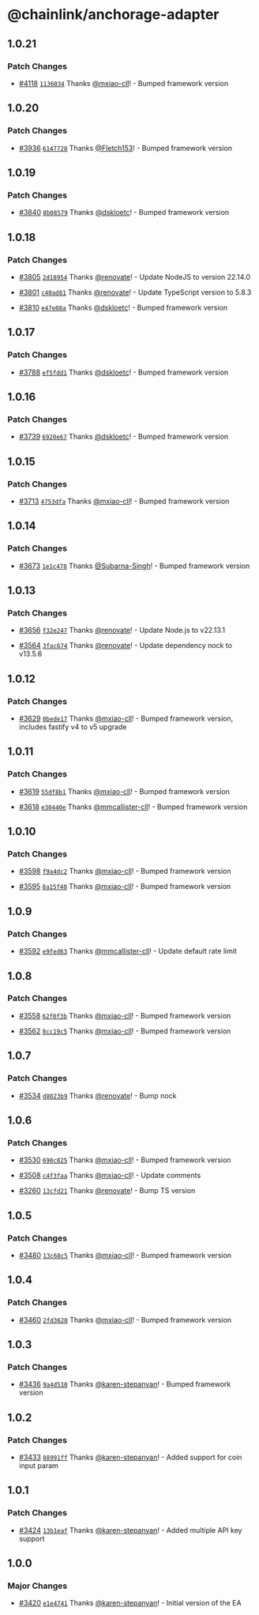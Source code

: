 # @chainlink/anchorage-adapter

## 1.0.21

### Patch Changes

- [#4118](https://github.com/smartcontractkit/external-adapters-js/pull/4118) [`1136034`](https://github.com/smartcontractkit/external-adapters-js/commit/113603435a15a9f760ba1d16c4d70822dc358b75) Thanks [@mxiao-cll](https://github.com/mxiao-cll)! - Bumped framework version

## 1.0.20

### Patch Changes

- [#3936](https://github.com/smartcontractkit/external-adapters-js/pull/3936) [`6147728`](https://github.com/smartcontractkit/external-adapters-js/commit/6147728aa69ec39fc180a11a34757d1c730ad6af) Thanks [@Fletch153](https://github.com/Fletch153)! - Bumped framework version

## 1.0.19

### Patch Changes

- [#3840](https://github.com/smartcontractkit/external-adapters-js/pull/3840) [`8b08579`](https://github.com/smartcontractkit/external-adapters-js/commit/8b085790e1fcd3543ec0ea540e1915bacd998ec4) Thanks [@dskloetc](https://github.com/dskloetc)! - Bumped framework version

## 1.0.18

### Patch Changes

- [#3805](https://github.com/smartcontractkit/external-adapters-js/pull/3805) [`2d18954`](https://github.com/smartcontractkit/external-adapters-js/commit/2d1895428866a279ca2464f494c5c3efcece1f3b) Thanks [@renovate](https://github.com/apps/renovate)! - Update NodeJS to version 22.14.0

- [#3801](https://github.com/smartcontractkit/external-adapters-js/pull/3801) [`c40ad81`](https://github.com/smartcontractkit/external-adapters-js/commit/c40ad81e979aed773a0dda68381bacdc6bc7f1d4) Thanks [@renovate](https://github.com/apps/renovate)! - Update TypeScript version to 5.8.3

- [#3810](https://github.com/smartcontractkit/external-adapters-js/pull/3810) [`e47e08a`](https://github.com/smartcontractkit/external-adapters-js/commit/e47e08ac2b6224751d9cf486caee7964b6f58ad9) Thanks [@dskloetc](https://github.com/dskloetc)! - Bumped framework version

## 1.0.17

### Patch Changes

- [#3788](https://github.com/smartcontractkit/external-adapters-js/pull/3788) [`ef5fdd1`](https://github.com/smartcontractkit/external-adapters-js/commit/ef5fdd152d6615ed979198d05427705a6ccb6359) Thanks [@dskloetc](https://github.com/dskloetc)! - Bumped framework version

## 1.0.16

### Patch Changes

- [#3739](https://github.com/smartcontractkit/external-adapters-js/pull/3739) [`6920e67`](https://github.com/smartcontractkit/external-adapters-js/commit/6920e67081583de936806af89c44e1be807fc878) Thanks [@dskloetc](https://github.com/dskloetc)! - Bumped framework version

## 1.0.15

### Patch Changes

- [#3713](https://github.com/smartcontractkit/external-adapters-js/pull/3713) [`4753dfa`](https://github.com/smartcontractkit/external-adapters-js/commit/4753dfa17038ec4f0b8041becb216dfaec9e9f3f) Thanks [@mxiao-cll](https://github.com/mxiao-cll)! - Bumped framework version

## 1.0.14

### Patch Changes

- [#3673](https://github.com/smartcontractkit/external-adapters-js/pull/3673) [`1e1c478`](https://github.com/smartcontractkit/external-adapters-js/commit/1e1c4785e78eeeda775b6a7630594498f60ad9bf) Thanks [@Subarna-Singh](https://github.com/Subarna-Singh)! - Bumped framework version

## 1.0.13

### Patch Changes

- [#3656](https://github.com/smartcontractkit/external-adapters-js/pull/3656) [`f32e247`](https://github.com/smartcontractkit/external-adapters-js/commit/f32e2477bcc37a8e37b73676616c8d9e5dce9a45) Thanks [@renovate](https://github.com/apps/renovate)! - Update Node.js to v22.13.1

- [#3564](https://github.com/smartcontractkit/external-adapters-js/pull/3564) [`3fac674`](https://github.com/smartcontractkit/external-adapters-js/commit/3fac674cfeb93f73009959ba2ea0fbf342c3c66d) Thanks [@renovate](https://github.com/apps/renovate)! - Update dependency nock to v13.5.6

## 1.0.12

### Patch Changes

- [#3629](https://github.com/smartcontractkit/external-adapters-js/pull/3629) [`0bede17`](https://github.com/smartcontractkit/external-adapters-js/commit/0bede1726a01a0fc4c5831be521b974dfac79234) Thanks [@mxiao-cll](https://github.com/mxiao-cll)! - Bumped framework version, includes fastify v4 to v5 upgrade

## 1.0.11

### Patch Changes

- [#3619](https://github.com/smartcontractkit/external-adapters-js/pull/3619) [`55df8b1`](https://github.com/smartcontractkit/external-adapters-js/commit/55df8b1867403001c5bb11339bb2244e6c219c3f) Thanks [@mxiao-cll](https://github.com/mxiao-cll)! - Bumped framework version

- [#3618](https://github.com/smartcontractkit/external-adapters-js/pull/3618) [`e30440e`](https://github.com/smartcontractkit/external-adapters-js/commit/e30440e20f06c72eb701ac539692815e77978a73) Thanks [@mmcallister-cll](https://github.com/mmcallister-cll)! - Bumped framework version

## 1.0.10

### Patch Changes

- [#3598](https://github.com/smartcontractkit/external-adapters-js/pull/3598) [`f9a4dc2`](https://github.com/smartcontractkit/external-adapters-js/commit/f9a4dc24e77f1f5b5e967b5f2d03eb58c15ef9b2) Thanks [@mxiao-cll](https://github.com/mxiao-cll)! - Bumped framework version

- [#3595](https://github.com/smartcontractkit/external-adapters-js/pull/3595) [`8a15f40`](https://github.com/smartcontractkit/external-adapters-js/commit/8a15f408d53ccbf131e16c39faefa0ecabbe6ac7) Thanks [@mxiao-cll](https://github.com/mxiao-cll)! - Bumped framework version

## 1.0.9

### Patch Changes

- [#3592](https://github.com/smartcontractkit/external-adapters-js/pull/3592) [`e9fed63`](https://github.com/smartcontractkit/external-adapters-js/commit/e9fed63b7ebfc7eb0100e3c37f8161881440c04b) Thanks [@mmcallister-cll](https://github.com/mmcallister-cll)! - Update default rate limit

## 1.0.8

### Patch Changes

- [#3558](https://github.com/smartcontractkit/external-adapters-js/pull/3558) [`62f0f3b`](https://github.com/smartcontractkit/external-adapters-js/commit/62f0f3b031052e808224b80f7cfce4073c967664) Thanks [@mxiao-cll](https://github.com/mxiao-cll)! - Bumped framework version

- [#3562](https://github.com/smartcontractkit/external-adapters-js/pull/3562) [`8cc19c5`](https://github.com/smartcontractkit/external-adapters-js/commit/8cc19c591a7db6764d49290c14aa8bbdb8eef54d) Thanks [@mxiao-cll](https://github.com/mxiao-cll)! - Bumped framework version

## 1.0.7

### Patch Changes

- [#3534](https://github.com/smartcontractkit/external-adapters-js/pull/3534) [`d8023b9`](https://github.com/smartcontractkit/external-adapters-js/commit/d8023b911fd37ccdc2b41788b072fb9c875fff31) Thanks [@renovate](https://github.com/apps/renovate)! - Bump nock

## 1.0.6

### Patch Changes

- [#3530](https://github.com/smartcontractkit/external-adapters-js/pull/3530) [`690c025`](https://github.com/smartcontractkit/external-adapters-js/commit/690c025c0a3e0863679418d26dc41c8b662978d8) Thanks [@mxiao-cll](https://github.com/mxiao-cll)! - Bumped framework version

- [#3508](https://github.com/smartcontractkit/external-adapters-js/pull/3508) [`c4f3faa`](https://github.com/smartcontractkit/external-adapters-js/commit/c4f3faab64277b24d4ab0f612da85cadea85987f) Thanks [@mxiao-cll](https://github.com/mxiao-cll)! - Update comments

- [#3260](https://github.com/smartcontractkit/external-adapters-js/pull/3260) [`13cfd21`](https://github.com/smartcontractkit/external-adapters-js/commit/13cfd215dcbd14c31f173bd874da36d636434627) Thanks [@renovate](https://github.com/apps/renovate)! - Bump TS version

## 1.0.5

### Patch Changes

- [#3480](https://github.com/smartcontractkit/external-adapters-js/pull/3480) [`13c68c5`](https://github.com/smartcontractkit/external-adapters-js/commit/13c68c550cd0131940c41eb28d2f257d68d6312c) Thanks [@mxiao-cll](https://github.com/mxiao-cll)! - Bumped framework version

## 1.0.4

### Patch Changes

- [#3460](https://github.com/smartcontractkit/external-adapters-js/pull/3460) [`2fd3620`](https://github.com/smartcontractkit/external-adapters-js/commit/2fd362051a0b8f9b1c0c564ade41780fcf9f379b) Thanks [@mxiao-cll](https://github.com/mxiao-cll)! - Bumped framework version

## 1.0.3

### Patch Changes

- [#3436](https://github.com/smartcontractkit/external-adapters-js/pull/3436) [`9a4d510`](https://github.com/smartcontractkit/external-adapters-js/commit/9a4d510dff13669760a91738dbe7df524f077483) Thanks [@karen-stepanyan](https://github.com/karen-stepanyan)! - Bumped framework version

## 1.0.2

### Patch Changes

- [#3433](https://github.com/smartcontractkit/external-adapters-js/pull/3433) [`88991ff`](https://github.com/smartcontractkit/external-adapters-js/commit/88991ff3964c055ab31feb85153a612775782a07) Thanks [@karen-stepanyan](https://github.com/karen-stepanyan)! - Added support for coin input param

## 1.0.1

### Patch Changes

- [#3424](https://github.com/smartcontractkit/external-adapters-js/pull/3424) [`13b1eaf`](https://github.com/smartcontractkit/external-adapters-js/commit/13b1eaf30342000c9fd1af88507d5c8f5b229739) Thanks [@karen-stepanyan](https://github.com/karen-stepanyan)! - Added multiple API key support

## 1.0.0

### Major Changes

- [#3420](https://github.com/smartcontractkit/external-adapters-js/pull/3420) [`e1e4741`](https://github.com/smartcontractkit/external-adapters-js/commit/e1e47419919f76a5fed7ab22b4b252811acafd02) Thanks [@karen-stepanyan](https://github.com/karen-stepanyan)! - Initial version of the EA
